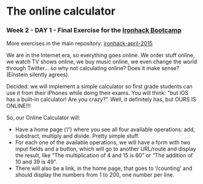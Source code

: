 # The online calculator

### Week 2 - DAY 1 - Final Exercise for the [Ironhack Bootcamp](http://www.ironhack.com/)
More exercises in the main repository: [ironhack-april-2015](https://github.com/marianmartinez/ironhack-april-2015)

We are in the Internet era, so everything goes online. We order stuff online, we watch TV shows online, we buy music online, we even change the world through Twitter… so why not calculating online? Does it make sense? (Einstein silently agrees).

Decided: we will implement a simple calculator so first grade students can use it from their iPhones while doing their exams. You will think: "but iOS has a built-in calculator! Are you crazy?”. Well, it definitely has, but OURS IS ONLINE!!!

So, our Online Calculator will:

* Have a home page (‘/‘) where you see all four available operations: add, substract, multiply and divide. Pretty simple stuff.
* For each one of the available operations, we will have a form with two input fields and a button, which will go to another URL/route and display the result, like “The multiplication of 4 and 15 is 60” or “The addition of 10 and 39 is 49".
* There will also be a link, in the home page, that goes to ‘/counting’ and should display the numbers from 1 to 200, one number per line.
